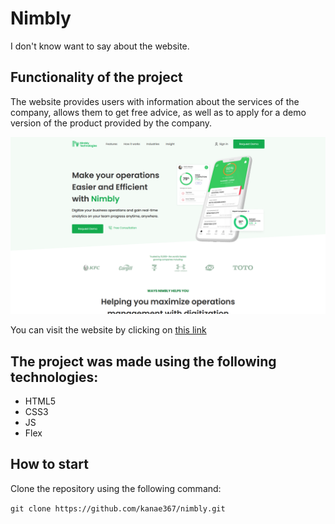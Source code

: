 # Nimbly

I don't know want to say about the website.

## Functionality of the project

The website provides users with information about the services of the company, allows them to get free advice, as well as to apply for a demo version of the product provided by the company.

![Preview](./Preview.png)

You can visit the website by clicking on [this link](https://kanae367.github.io/nimbly/)

## The project was made using the following technologies:

- HTML5
- CSS3
- JS
- Flex

## How to start

Clone the repository using the following command: 

`git clone https://github.com/kanae367/nimbly.git`
